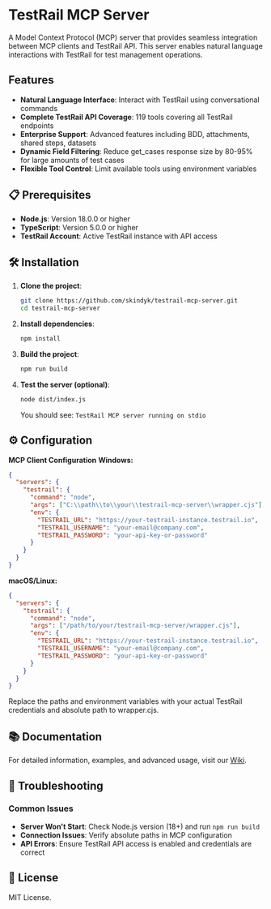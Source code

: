 # TestRail MCP Server

A Model Context Protocol (MCP) server that provides seamless integration between MCP clients and TestRail API. This server enables natural language interactions with TestRail for test management operations.

## Features

- **Natural Language Interface**: Interact with TestRail using conversational commands
- **Complete TestRail API Coverage**: 119 tools covering all TestRail endpoints
- **Enterprise Support**: Advanced features including BDD, attachments, shared steps, datasets
- **Dynamic Field Filtering**: Reduce get_cases response size by 80-95% for large amounts of test cases
- **Flexible Tool Control**: Limit available tools using environment variables

## 📋 Prerequisites

- **Node.js**: Version 18.0.0 or higher
- **TypeScript**: Version 5.0.0 or higher
- **TestRail Account**: Active TestRail instance with API access

## 🛠️ Installation

1.  **Clone the project**:
    ```bash
    git clone https://github.com/skindyk/testrail-mcp-server.git
    cd testrail-mcp-server
    ```
    
2.  **Install dependencies**:
    ```bash
    npm install
    ```

3.  **Build the project**:
    ```bash
    npm run build
    ```

4.  **Test the server (optional)**:
    ```bash
    node dist/index.js
    ```
    You should see: `TestRail MCP server running on stdio`

## ⚙️ Configuration

**MCP Client Configuration**
**Windows:**
```json
{
  "servers": {
    "testrail": {
      "command": "node",
      "args": ["C:\\path\\to\\your\\testrail-mcp-server\\wrapper.cjs"],
      "env": {
        "TESTRAIL_URL": "https://your-testrail-instance.testrail.io",
        "TESTRAIL_USERNAME": "your-email@company.com",
        "TESTRAIL_PASSWORD": "your-api-key-or-password"
      }
    }
  }
}
```

**macOS/Linux:**
```json
{
  "servers": {
    "testrail": {
      "command": "node",
      "args": ["/path/to/your/testrail-mcp-server/wrapper.cjs"],
      "env": {
        "TESTRAIL_URL": "https://your-testrail-instance.testrail.io",
        "TESTRAIL_USERNAME": "your-email@company.com",
        "TESTRAIL_PASSWORD": "your-api-key-or-password"
      }
    }
  }
}
```

Replace the paths and environment variables with your actual TestRail credentials and absolute path to wrapper.cjs.

## 📚 Documentation

For detailed information, examples, and advanced usage, visit our [Wiki](https://github.com/skindyk/testrail-mcp-server/wiki).

## 🚨 Troubleshooting

### Common Issues
- **Server Won't Start**: Check Node.js version (18+) and run `npm run build`
- **Connection Issues**: Verify absolute paths in MCP configuration
- **API Errors**: Ensure TestRail API access is enabled and credentials are correct

## 📄 License

MIT License.
